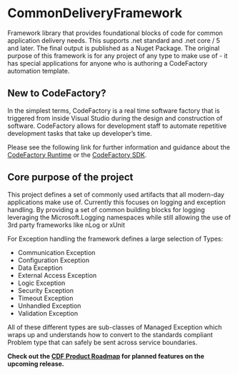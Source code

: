 # CommonDeliveryFramework
Framework library that provides foundational blocks of code for common application delivery needs. This supports .net standard and .net core / 5 and later.  The final output is published as a Nuget Package.  The original purpose of this framework is for any project of any type to make use of - it has special applications for anyone who is authoring a CodeFactory automation template.

## New to CodeFactory?
In the simplest terms, CodeFactory is a real time software factory that is triggered from inside Visual Studio during the design and construction of software. CodeFactory allows for development staff to automate repetitive development tasks that take up developer’s time.

Please see the following link for further information and guidance about the [CodeFactory Runtime](https://github.com/CodeFactoryLLC/CodeFactory) or the [CodeFactory SDK](https://www.nuget.org/packages/CodeFactorySDK/).

## Core purpose of the project
This project defines a set of commonly used artifacts that all modern-day applications make use of.  Currently this focuses on logging and exception handling.  By providing a set of common building blocks for logging leveraging the Microsoft.Logging namespaces while still allowing the use of 3rd party frameworks like nLog or xUnit

For Exception handling the framework defines a large selection of Types:
- Communication Exception
- Configuration Exception
- Data Exception
- External Access Exception
- Logic Exception
- Security Exception
- Timeout Exception
- Unhandled Exception
- Validation Exception

All of these different types are sub-classes of Managed Exception which wraps up and understands how to convert to the standards compliant Problem type that can safely be sent across service boundaries.

**Check out the [CDF Product Roadmap](https://github.com/CodeFactoryLLC/CommonDeliveryFramework/wiki) for planned features on the upcoming release.**
